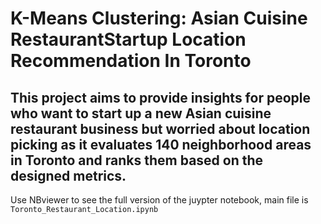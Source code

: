 # K-Means Clustering: Asian Cuisine RestaurantStartup Location Recommendation In Toronto
## This project aims to provide insights for people who want to start up a new Asian cuisine restaurant business but worried about location picking as it evaluates 140 neighborhood areas in Toronto and ranks them based on the designed metrics.

Use NBviewer to see the full version of the juypter notebook, main file is `Toronto_Restaurant_Location.ipynb`
